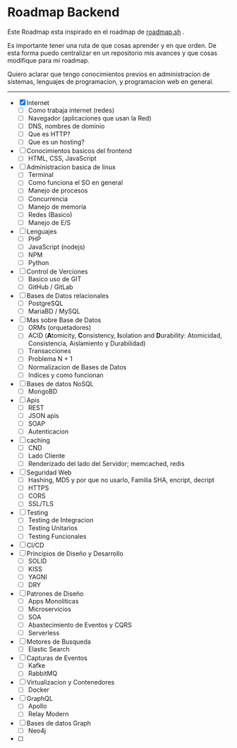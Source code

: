 # Roadmap Backend

Este Roadmap esta inspirado en el roadmap de [roadmap.sh](https://roadmap.sh/backend) . 

Es importante tener una ruta de que cosas aprender y en que orden. De esta forma puedo centralizar en un repositorio mis avances y que cosas modifique para mi roadmap.

Quiero aclarar que tengo conocimientos previos en administracion de sistemas, lenguajes de programacion, y programacion web en general.

----

- [x] Internet
  - [ ] Como trabaja internet (redes)
  - [ ] Navegador (aplicaciones que usan la Red)
  - [ ] DNS, nombres de dominio
  - [ ] Que es HTTP?
  - [ ] Que es un hosting?
- [ ] Conocimientos basicos del frontend
  - [ ] HTML, CSS, JavaScript
- [ ] Administracion basica de linux
  - [ ] Terminal
  - [ ] Como funciona el SO en general
  - [ ] Manejo de procesos
  - [ ] Concurrencia
  - [ ] Manejo de memoria
  - [ ] Redes (Basico)
  - [ ] Manejo de E/S
- [ ] Lenguajes
  - [ ] PHP
  - [ ] JavaScript (nodejs)
  - [ ] NPM
  - [ ] Python
- [ ] Control de Verciones
  - [ ] Basico uso de GIT
  - [ ] GitHub / GitLab
- [ ] Bases de Datos relacionales
  - [ ] PostgreSQL
  - [ ] MariaBD / MySQL
- [ ] Mas sobre Base de Datos
  - [ ] ORMs (orquetadores)
  - [ ] ACID (**A**tomicity, **C**onsistency, **I**solation and **D**urability: Atomicidad, Consistencia, Aislamiento y Durabilidad)
  - [ ] Transacciones
  - [ ] Problema N + 1
  - [ ] Normalizacion de Bases de Datos
  - [ ] Indices y como funcionan
- [ ] Bases de datos NoSQL
  - [ ] MongoBD
- [ ] Apis
  - [ ] REST
  - [ ] JSON apis
  - [ ] SOAP
  - [ ] Autenticacion
- [ ] caching
  - [ ] CND
  - [ ] Lado Cliente
  - [ ] Renderizado del lado del Servidor; memcached, redis
- [ ] Seguridad Web
  - [ ] Hashing, MD5 y por que no usarlo, Familia SHA, encript, decript
  - [ ] HTTPS
  - [ ] CORS
  - [ ] SSL/TLS
- [ ] Testing
  - [ ] Testing de Integracion
  - [ ] Testing Unitarios
  - [ ] Testing Funcionales
- [ ] CI/CD
- [ ] Principios de Diseño y Desarrollo
  - [ ] SOLID
  - [ ] KISS
  - [ ] YAGNI
  - [ ] DRY
- [ ] Patrones de Diseño
  - [ ] Apps Monoliticas
  - [ ] Microservicios
  - [ ] SOA
  - [ ] Abastecimiento de Eventos y CQRS
  - [ ] Serverless
- [ ] Motores de Busqueda
  - [ ] Elastic Search
- [ ] Capturas de Eventos
  - [ ] Kafke
  - [ ] RabbitMQ
- [ ] Virtualizacion y Contenedores
  - [ ] Docker
- [ ] GraphQL
  - [ ] Apollo
  - [ ] Relay Modern
- [ ] Bases de datos Graph
  - [ ] Neo4j
- [ ] 